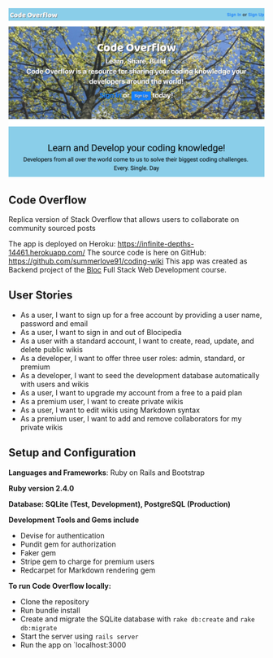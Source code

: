 ![alt text](app/assets/images/screenshot.png)

## Code Overflow
Replica version of Stack Overflow that allows users to collaborate on community sourced posts

The app is deployed on Heroku: https://infinite-depths-14461.herokuapp.com/
The source code is here on GitHub: https://github.com/summerlove91/coding-wiki
This app was created as Backend project of the [Bloc](www.bloc.io) Full Stack Web Development course.

## User Stories
- As a user, I want to sign up for a free account by providing a user name, password and email
- As a user, I want to sign in and out of Blocipedia
- As a user with a standard account, I want to create, read, update, and delete public wikis
- As a developer, I want to offer three user roles: admin, standard, or premium
- As a developer, I want to seed the development database automatically with users and wikis
- As a user, I want to upgrade my account from a free to a paid plan
- As a premium user, I want to create private wikis
- As a user, I want to edit wikis using Markdown syntax
- As a premium user, I want to add and remove collaborators for my private wikis


## Setup and Configuration ##
**Languages and Frameworks**: Ruby on Rails and Bootstrap

**Ruby version 2.4.0**

**Database: SQLite (Test, Development), PostgreSQL (Production)**

**Development Tools and Gems include**
+ Devise for authentication
+ Pundit gem for authorization
+ Faker gem
+ Stripe gem to charge for premium users
+ Redcarpet for Markdown rendering gem

**To run Code Overflow locally:**
+ Clone the repository
+ Run bundle install
+ Create and migrate the SQLite database with `rake db:create` and `rake db:migrate`
+ Start the server using `rails server`
+ Run the app on `localhost:3000
